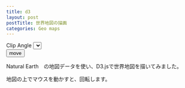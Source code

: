 ```yaml
---
title: d3
layout: post
postTitle: 世界地図の描画 
categories: Geo maps
---
```

<div class="row">
  <div class="col-sm-9">
    <div id="svg"></div>
  </div>
  <div class="col-sm-3">
    <span class="label label-info">Clip Angle</span>
    <select data-bind="options: clipAngle,
                      value: selectedClipAngle,
                      valueAllowUnset: true">
    </select>

  </div>
</div>
<button id="run" class="btn btn-info">move</button>

Natural Earth　の地図データを使い、D3.jsで世界地図を描いてみました。

地図の上でマウスを動かすと、回転します。



<script src="http://d3js.org/d3.v3.min.js"></script>
<script src="{{site.url}}/js/knockout-3.1.0.js" charset="utf-8"></script
<script src="http://d3js.org/queue.v1.min.js"></script>
<script src="http://d3js.org/topojson.v0.min.js"></script>
<script type="text/javascript">
/**
  ApplicationViewModel
**/
function AppViewModel() {

  // knockout select 
  clipAngle = [90,180];
  selectedClipAngle = ko.observable(90);

  var width = 900,
     height = 700,
       sens = 0.25;

  var color = d3.scale.category20c();  

  var svg = d3.select("#svg").append("svg")
        .attr("width", width)
        .attr("height", height);

   var g = svg.append("g");


    var projection;
    var path;

  c_clipAngle = ko.computed(function() {

    projection = d3.geo.orthographic()
              .scale(250) 
              .translate([width / 2, height / 2])
              .clipAngle(selectedClipAngle());
    path = d3.geo.path()
                   .projection(projection); 

    svg.selectAll("path").remove();

    g.append("path")
      .datum({type: "Sphere"})
      .attr("class", "sphere")
      .attr("d", path)
      .style("fill","navy");

    // 経緯度線の描画  
/**    var graticule = d3.geo.graticule();

    g.append("path")
              .datum(graticule)
              .attr("class", "graticule")
              .attr("d", path)
              .attr("stroke","red")
              .attr("stroke-width","1px");
*/
  d3.json("{{site.url}}/assets/json/world.geojson", function(error, world) {
    
      g.selectAll("path")
          .data(world.features)
        .enter().append("path")
          .attr("d", path)
          .attr("class","country")
          .attr("id", function(d,i){return "country" +i /*d.properties.name*/;})
          .style("fill",function(d,i){
            return (selectedClipAngle()==90) ? "#ddd":color(i%20);})
          .call(drag)
          .on("mouseover",function(d,i){mouseOver(i)})
          .on("mouseout",function(d,i){mouseOut(i)});
           
  });

    g.selectAll("path").attr("d", path);
  }, this);
    

  var drag = d3.behavior.drag()
        .origin(function() { 
           var r = projection.rotate();
           return {x: r[0] / sens, y: -r[1] / sens}; })
        .on("drag", function() {
            var rotate = projection.rotate();
            projection.rotate([d3.event.x * sens, -d3.event.y * sens, rotate[2]]);
            svg.selectAll("path.country").attr("d", path);
          }); 

  function transition() {
      d3.transition()
      .duration(2500)
      .tween("rotate", function() {
        var r = d3.interpolate(projection.rotate(), [-p[0], -p[1]]);
        return function(t) {
          projection.rotate(r(t));
          g.selectAll("path").attr("d", path)
        };
      })
  };  

  function mouseOver(id){
    var el = "#country" + id;
    d3.select(el).style("fill","red");
  }
  function mouseOut(id){
    var el = "#country" + id;
    d3.select(el).style("fill",
      function(){return (selectedClipAngle()==90) ? "#ddd":color(id%20);});
  }
};

// Activates knockout.js
ko.applyBindings(new AppViewModel());


</script>
